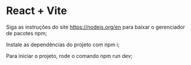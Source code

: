 # React + Vite

Siga as instruções do site https://nodejs.org/en para baixar o gerenciador de pacotes npm;

Instale as dependências do projeto com npm i;

Para iniciar o projeto, rode o comando npm run dev;